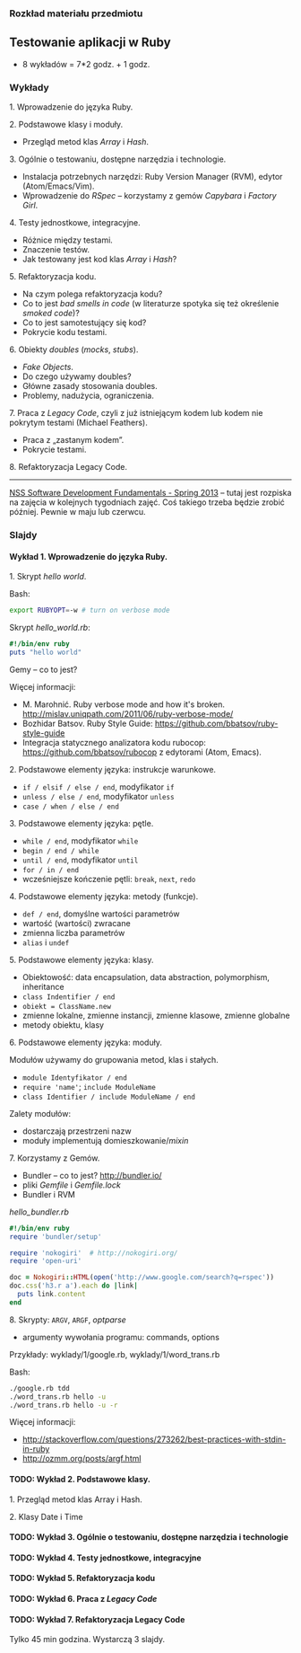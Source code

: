 ### Rozkład materiału przedmiotu
## Testowanie aplikacji w Ruby

* 8 wykładów = 7*2 godz. + 1 godz.

### Wykłady

1\. Wprowadzenie do języka Ruby.

2\. Podstawowe klasy i moduły.

- Przegląd metod klas *Array* i *Hash*.

3\. Ogólnie o testowaniu, dostępne narzędzia i technologie.

- Instalacja potrzebnych narzędzi:
  Ruby Version Manager (RVM), edytor (Atom/Emacs/Vim).
- Wprowadzenie do *RSpec* – korzystamy z gemów
  *Capybara* i *Factory Girl*.

4\. Testy jednostkowe, integracyjne.

- Różnice między testami.
- Znaczenie testów.
- Jak testowany jest kod klas *Array* i *Hash*?

5\. Refaktoryzacja kodu.

- Na czym polega refaktoryzacja kodu?
- Co to jest *bad smells in code* (w literaturze spotyka się też określenie *smoked code*)?
- Co to jest samotestujący się kod?
- Pokrycie kodu testami.

6\. Obiekty *doubles* (*mocks*, *stubs*).

- *Fake Objects*.
- Do czego używamy doubles?
- Główne zasady stosowania doubles.
- Problemy, nadużycia, ograniczenia.

7\. Praca z *Legacy Code*, czyli
   z już istniejącym kodem lub kodem nie pokrytym testami (Michael Feathers).

- Praca z „zastanym kodem”.
- Pokrycie testami.

8\. Refaktoryzacja Legacy Code.


----

[NSS Software Development Fundamentals - Spring 2013][1] –
tutaj jest rozpiska na zajęcia w kolejnych tygodniach zajęć.
Coś takiego trzeba będzie zrobić później. Pewnie w maju lub czerwcu.

[1]: https://github.com/elizabrock/NSS-Syllabus-Spring-2013


### Slajdy

#### Wykład 1. Wprowadzenie do języka Ruby.

1\. Skrypt *hello world*.

Bash:
```sh
export RUBYOPT=-w # turn on verbose mode
```

Skrypt *hello_world.rb*:
```ruby
#!/bin/env ruby
puts "hello world"
```

Gemy – co to jest?

Więcej informacji:
* M. Marohnić. Ruby verbose mode and how it's broken.
  http://mislav.uniqpath.com/2011/06/ruby-verbose-mode/
* Bozhidar Batsov. Ruby Style Guide: https://github.com/bbatsov/ruby-style-guide
* Integracja statycznego analizatora kodu rubocop: https://github.com/bbatsov/rubocop
  z edytorami (Atom, Emacs).

<!-- IPython + Ruby: https://github.com/minad/iruby -->

2\. Podstawowe elementy języka: instrukcje warunkowe.

- `if / elsif / else / end`, modyfikator `if`
- `unless / else / end`, modyfikator `unless`
- `case / when / else / end`

3\. Podstawowe elementy języka: pętle.

- `while / end`, modyfikator `while`
- `begin / end / while`
- `until / end`, modyfikator `until`
- `for / in / end`
- wcześniejsze kończenie pętli: `break`, `next`, `redo`

4\. Podstawowe elementy języka: metody (funkcje).

- `def / end`, domyślne wartości parametrów
- wartość (wartości) zwracane
- zmienna liczba parametrów
- `alias` i `undef`

5\. Podstawowe elementy języka: klasy.

- Obiektowość: data encapsulation, data abstraction,
  polymorphism, inheritance
- `class Indentifier / end`
- `obiekt = ClassName.new`
- zmienne lokalne, zmienne instancji, zmienne klasowe, zmienne globalne
- metody obiektu, klasy

6\. Podstawowe elementy języka: moduły.

Modułów używamy do grupowania metod, klas i stałych.

- `module Identyfikator / end`
- `require 'name'`; `include ModuleName`
- `class Identifier / include ModuleName / end`

Zalety modułów:

- dostarczają przestrzeni nazw
- moduły implementują domieszkowanie/*mixin*

7\. Korzystamy z Gemów.

- Bundler – co to jest? http://bundler.io/
- pliki *Gemfile* i *Gemfile.lock*
- Bundler i RVM

*hello_bundler.rb*
```ruby
#!/bin/env ruby
require 'bundler/setup'

require 'nokogiri'  # http://nokogiri.org/
require 'open-uri'

doc = Nokogiri::HTML(open('http://www.google.com/search?q=rspec'))
doc.css('h3.r a').each do |link|
  puts link.content
end
```

8\. Skrypty: `ARGV`, `ARGF`, *optparse*

- argumenty wywołania programu: commands, options

Przykłady: wyklady/1/google.rb, wyklady/1/word_trans.rb

Bash:
```sh
./google.rb tdd
./word_trans.rb hello -u
./word_trans.rb hello -u -r
```

Więcej informacji:
- http://stackoverflow.com/questions/273262/best-practices-with-stdin-in-ruby
- http://ozmm.org/posts/argf.html


#### TODO: Wykład 2. Podstawowe klasy.

1\. Przegląd metod klas Array i Hash.

2\. Klasy Date i Time


#### TODO: Wykład 3. Ogólnie o testowaniu, dostępne narzędzia i technologie

#### TODO: Wykład 4. Testy jednostkowe, integracyjne


#### TODO: Wykład 5. Refaktoryzacja kodu


#### TODO: Wykład 6. Praca z *Legacy Code*

#### TODO: Wykład 7. Refaktoryzacja Legacy Code

Tylko 45 min godzina. Wystarczą 3 slajdy.
